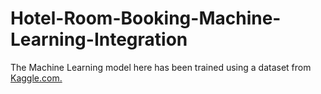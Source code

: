 # Hotel-Room-Booking-Machine-Learning-Integration

The Machine Learning model here has been trained using a dataset from [Kaggle.com.](https://www.kaggle.com/)
